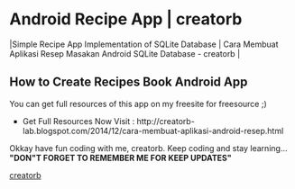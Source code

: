 Android Recipe App | creatorb
===========================================

|Simple Recipe App Implementation of SQLite Database | Cara Membuat Aplikasi Resep Masakan Android SQLite Database - creatorb |<br>
<h2>How to Create Recipes Book Android App</h2>
You can get full resources of this app on my freesite for freesource ;)
<ul style="list-style-type:square">
  <li>Get Full Resources Now Visit : http://creatorb-lab.blogspot.com/2014/12/cara-membuat-aplikasi-android-resep.html</li>
</ul>
Okkay have fun coding with me, creatorb. Keep coding and stay learning...<br>
<b>"DON"T FORGET TO REMEMBER ME FOR KEEP UPDATES"</b><br>

<a href="http://twitter.com/creatorbe">creatorb</a>
